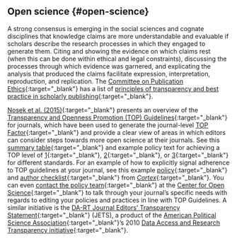 ## Open science {#open-science}

A strong consensus is emerging in the social sciences and cognate disciplines that knowledge claims are more understandable and evaluable if scholars describe the research processes in which they engaged to generate them. Citing and showing the evidence on which claims rest (when this can be done within ethical and legal constraints), discussing the processes through which evidence was garnered, and explicating the analysis that produced the claims facilitate expression, interpretation, reproduction, and replication. The [Committee on Publication Ethics](https://publicationethics.org/){:target="_blank"} has a list of [principles of transparency and best practice in scholarly publishing](https://publicationethics.org/resources/guidelines-new/short-guide-ethical-editing-new-editors){:target="_blank"}.

[Nosek et al. (2015)](https://science.sciencemag.org/content/348/6242/1422.full){:target="_blank"} presents an overview of the [Transparency and Openness Promotion (TOP) Guidelines](https://www.cos.io/initiatives/top-guidelines){:target="_blank"} for journals, which have been used to generate the journal-level [TOP Factor](https://topfactor.org/){:target="_blank"} and provide a clear view of areas in which editors can consider steps towards more open science at their journals. See this [summary table](https://osf.io/2cz65/){:target="_blank"} and example policy text for achieving a TOP level of [1](https://osf.io/t8f2k/){:target="_blank"}, [2](https://osf.io/7ebwk/){:target="_blank"}, or [3](https://osf.io/phbq9/){:target="_blank"} for different standards. For an example of how to explicitly signal adherence to TOP guidelines at your journal, see this example [policy](https://www.elsevier.com/__data/promis_misc/Cortex-TOP-author-guidelines.pdf){:target="_blank"} and [author checklist](https://osf.io/5stjg){:target="_blank"} from [*Cortex*](https://www.journals.elsevier.com/cortex){:target="_blank"}. You can even [contact the policy team](https://www.cos.io/contact-us){:target="_blank"} at the [Center for Open Science](https://www.cos.io/){:target="_blank"} to talk through your journal’s specific needs with regards to editing your policies and practices in line with TOP Guidelines. A similar initiative is the [DA-RT Journal Editors’ Transparency Statement](https://www.dartstatement.org/2014-journal-editors-statement-jets){:target="_blank"} (JETS), a product of the [American Political Science Association](https://www.apsanet.org/ABOUT/About-APSA){:target="_blank"}’s 2010 [Data Access and Research Transparency initiative](https://www.dartstatement.org/about){:target="_blank"}.
